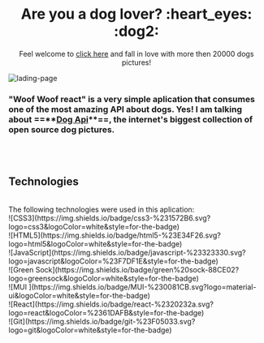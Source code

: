 <h1 align="center"> Are you a dog lover? :heart_eyes: :dog2:</h1> 

<p align="center">Feel welcome to <a href="https://mayconcabral.github.io/woof-woof-react/">click here</a> and fall in love with more then 20000 dogs pictures! </p>

![lading-page](https://github.com/MayconCabral/woof-woof-react/blob/main/src/images/woofReact.gif)

<h3>"Woof Woof react" is a very simple aplication that consumes one of the most amazing API about dogs. Yes! I am talking about ==**<a href="https://dog.ceo/dog-api/">Dog Api</a>**==, the internet's biggest collection of open source dog pictures.</h3>

<br />
<br />

## Technologies
<br />
The following technologies were used in this aplication: <br />
![CSS3](https://img.shields.io/badge/css3-%231572B6.svg?logo=css3&logoColor=white&style=for-the-badge)<br /> 
![HTML5](https://img.shields.io/badge/html5-%23E34F26.svg?logo=html5&logoColor=white&style=for-the-badge)<br /> 
![JavaScript](https://img.shields.io/badge/javascript-%23323330.svg?logo=javascript&logoColor=%23F7DF1E&style=for-the-badge)<br /> 
![Green Sock](https://img.shields.io/badge/green%20sock-88CE02?logo=greensock&logoColor=white&style=for-the-badge)<br /> 
![MUI ](https://img.shields.io/badge/MUI-%230081CB.svg?logo=material-ui&logoColor=white&style=for-the-badge)<br />
![React](https://img.shields.io/badge/react-%2320232a.svg?logo=react&logoColor=%2361DAFB&style=for-the-badge)<br /> 
![Git](https://img.shields.io/badge/git-%23F05033.svg?logo=git&logoColor=white&style=for-the-badge)<br /> 
<br />
<br />





